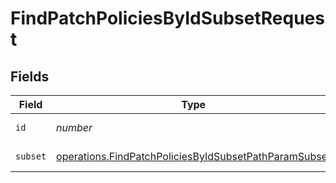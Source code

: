 # FindPatchPoliciesByIdSubsetRequest


## Fields

| Field                                                                                                                          | Type                                                                                                                           | Required                                                                                                                       | Description                                                                                                                    |
| ------------------------------------------------------------------------------------------------------------------------------ | ------------------------------------------------------------------------------------------------------------------------------ | ------------------------------------------------------------------------------------------------------------------------------ | ------------------------------------------------------------------------------------------------------------------------------ |
| `id`                                                                                                                           | *number*                                                                                                                       | :heavy_check_mark:                                                                                                             | ID to filter by                                                                                                                |
| `subset`                                                                                                                       | [operations.FindPatchPoliciesByIdSubsetPathParamSubset](../../models/operations/findpatchpoliciesbyidsubsetpathparamsubset.md) | :heavy_check_mark:                                                                                                             | Subset to filter by                                                                                                            |